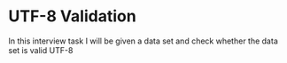 # UTF-8 Validation

In this interview task I will be given a data set and check whether the data set is valid UTF-8

